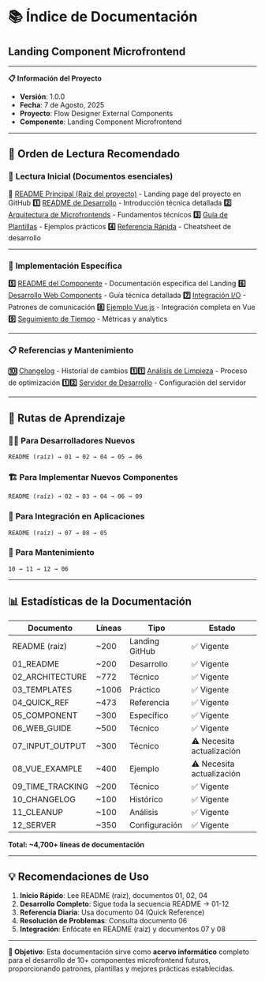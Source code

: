 # 📚 Índice de Documentación
## Landing Component Microfrontend

---

**📋 Información del Proyecto**
- **Versión**: 1.0.0
- **Fecha**: 7 de Agosto, 2025
- **Proyecto**: Flow Designer External Components
- **Componente**: Landing Component Microfrontend

---

## 🎯 Orden de Lectura Recomendado

### 📖 **Lectura Inicial** (Documentos esenciales)

**📄** [README Principal (Raíz del proyecto)](../README.md) - Landing page del proyecto en GitHub
**1️⃣** [README de Desarrollo](./01_README.md) - Introducción técnica detallada
**2️⃣** [Arquitectura de Microfrontends](./02_MICROFRONTEND_ARCHITECTURE_REFERENCE.md) - Fundamentos técnicos
**3️⃣** [Guía de Plantillas](./03_MICROFRONTEND_TEMPLATES_GUIDE.md) - Ejemplos prácticos
**4️⃣** [Referencia Rápida](./04_MICROFRONTEND_QUICK_REFERENCE.md) - Cheatsheet de desarrollo

---

### 🔧 **Implementación Específica**

**5️⃣** [README del Componente](./05_COMPONENT_SPECIFIC_README.md) - Documentación específica del Landing
**6️⃣** [Desarrollo Web Components](./06_WEB_COMPONENT_DEVELOPMENT_GUIDE.md) - Guía técnica detallada
**7️⃣** [Integración I/O](./07_INPUT_OUTPUT_INTEGRATION.md) - Patrones de comunicación
**8️⃣** [Ejemplo Vue.js](./08_VUE_INTEGRATION_EXAMPLE.md) - Integración completa en Vue
**9️⃣** [Seguimiento de Tiempo](./09_TIME_TRACKING.md) - Métricas y analytics

---

### 📋 **Referencias y Mantenimiento**

**🔟** [Changelog](./10_CHANGELOG.md) - Historial de cambios
**1️⃣1️⃣** [Análisis de Limpieza](./11_CLEANUP_ANALYSIS.md) - Proceso de optimización
**1️⃣2️⃣** [Servidor de Desarrollo](./12_SERVER_README.md) - Configuración del servidor

---

## 🎯 Rutas de Aprendizaje

### 👨‍💻 **Para Desarrolladores Nuevos**
```
README (raíz) → 01 → 02 → 04 → 05 → 06
```

### 🏗️ **Para Implementar Nuevos Componentes**
```
README (raíz) → 02 → 03 → 04 → 06 → 09
```

### 🔌 **Para Integración en Aplicaciones**
```
README (raíz) → 07 → 08 → 05
```

### 🔧 **Para Mantenimiento**
```
10 → 11 → 12 → 06
```

---

## 📊 **Estadísticas de la Documentación**

| Documento | Líneas | Tipo | Estado |
|-----------|--------|------|--------|
| README (raíz) | ~200 | Landing GitHub | ✅ Vigente |
| 01_README | ~200 | Desarrollo | ✅ Vigente |
| 02_ARCHITECTURE | ~772 | Técnico | ✅ Vigente |
| 03_TEMPLATES | ~1006 | Práctico | ✅ Vigente |
| 04_QUICK_REF | ~473 | Referencia | ✅ Vigente |
| 05_COMPONENT | ~300 | Específico | ✅ Vigente |
| 06_WEB_GUIDE | ~500 | Técnico | ✅ Vigente |
| 07_INPUT_OUTPUT | ~300 | Técnico | ⚠️ Necesita actualización |
| 08_VUE_EXAMPLE | ~400 | Ejemplo | ⚠️ Necesita actualización |
| 09_TIME_TRACKING | ~200 | Técnico | ✅ Vigente |
| 10_CHANGELOG | ~100 | Histórico | ✅ Vigente |
| 11_CLEANUP | ~100 | Análisis | ✅ Vigente |
| 12_SERVER | ~350 | Configuración | ✅ Vigente |

**Total: ~4,700+ líneas de documentación**

---

## 💡 **Recomendaciones de Uso**

1. **Inicio Rápido**: Lee README (raíz), documentos 01, 02, 04
2. **Desarrollo Completo**: Sigue toda la secuencia README → 01-12
3. **Referencia Diaria**: Usa documento 04 (Quick Reference)
4. **Resolución de Problemas**: Consulta documento 06
5. **Integración**: Enfócate en README (raíz) y documentos 07 y 08

---

**🎯 Objetivo**: Esta documentación sirve como **acervo informático** completo para el desarrollo de 10+ componentes microfrontend futuros, proporcionando patrones, plantillas y mejores prácticas establecidas.
